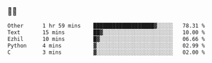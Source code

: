 ### 👨‍💻

<!--START_SECTION:waka-->

```txt
Other      1 hr 59 mins    ███████████████████▓░░░░░   78.31 %
Text       15 mins         ██▓░░░░░░░░░░░░░░░░░░░░░░   10.00 %
Ezhil      10 mins         █▓░░░░░░░░░░░░░░░░░░░░░░░   06.66 %
Python     4 mins          ▓░░░░░░░░░░░░░░░░░░░░░░░░   02.99 %
C          3 mins          ▓░░░░░░░░░░░░░░░░░░░░░░░░   02.00 %
```

<!--END_SECTION:waka-->
